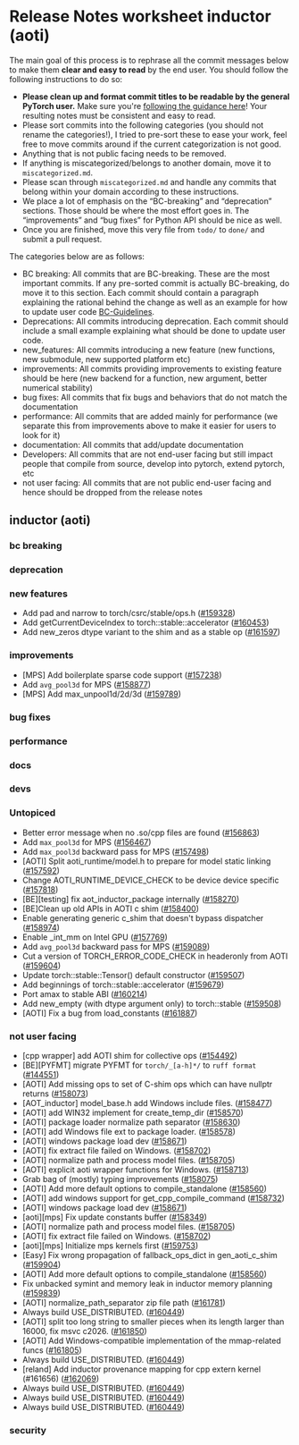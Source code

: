 
# Release Notes worksheet inductor (aoti)

The main goal of this process is to rephrase all the commit messages below to make them **clear and easy to read** by the end user. You should follow the following instructions to do so:

* **Please clean up and format commit titles to be readable by the general PyTorch user.** Make sure you're [following the guidance here](https://docs.google.com/document/d/14OmgGBr1w6gl1VO47GGGdwrIaUNr92DFhQbY_NEk8mQ/edit)! Your resulting notes must be consistent and easy to read.
* Please sort commits into the following categories (you should not rename the categories!), I tried to pre-sort these to ease your work, feel free to move commits around if the current categorization is not good.
* Anything that is not public facing needs to be removed.
* If anything is miscategorized/belongs to another domain, move it to `miscategorized.md`.
* Please scan through `miscategorized.md` and handle any commits that belong within your domain according to these instructions.
* We place a lot of emphasis on the “BC-breaking” and “deprecation” sections. Those should be where the most effort goes in. The “improvements” and “bug fixes” for Python API should be nice as well.
* Once you are finished, move this very file from `todo/` to `done/` and submit a pull request.

The categories below are as follows:

* BC breaking: All commits that are BC-breaking. These are the most important commits. If any pre-sorted commit is actually BC-breaking, do move it to this section. Each commit should contain a paragraph explaining the rational behind the change as well as an example for how to update user code [BC-Guidelines](https://docs.google.com/document/d/14OmgGBr1w6gl1VO47GGGdwrIaUNr92DFhQbY_NEk8mQ/edit#heading=h.a9htwgvvec1m).
* Deprecations: All commits introducing deprecation. Each commit should include a small example explaining what should be done to update user code.
* new_features: All commits introducing a new feature (new functions, new submodule, new supported platform etc)
* improvements: All commits providing improvements to existing feature should be here (new backend for a function, new argument, better numerical stability)
* bug fixes: All commits that fix bugs and behaviors that do not match the documentation
* performance: All commits that are added mainly for performance (we separate this from improvements above to make it easier for users to look for it)
* documentation: All commits that add/update documentation
* Developers: All commits that are not end-user facing but still impact people that compile from source, develop into pytorch, extend pytorch, etc
* not user facing: All commits that are not public end-user facing and hence should be dropped from the release notes

## inductor (aoti)
### bc breaking
### deprecation
### new features
- Add pad and narrow to torch/csrc/stable/ops.h ([#159328](https://github.com/pytorch/pytorch/pull/159328))
- Add getCurrentDeviceIndex to torch::stable::accelerator ([#160453](https://github.com/pytorch/pytorch/pull/160453))
- Add new_zeros dtype variant to the shim and as a stable op ([#161597](https://github.com/pytorch/pytorch/pull/161597))
### improvements
- [MPS] Add boilerplate sparse code support ([#157238](https://github.com/pytorch/pytorch/pull/157238))
- Add `avg_pool3d` for MPS ([#158877](https://github.com/pytorch/pytorch/pull/158877))
- [MPS] Add max_unpool1d/2d/3d ([#159789](https://github.com/pytorch/pytorch/pull/159789))
### bug fixes
### performance
### docs
### devs
### Untopiced
- Better error message when no .so/cpp files are found ([#156863](https://github.com/pytorch/pytorch/pull/156863))
- Add `max_pool3d` for MPS ([#156467](https://github.com/pytorch/pytorch/pull/156467))
- Add `max_pool3d` backward pass for MPS ([#157498](https://github.com/pytorch/pytorch/pull/157498))
- [AOTI] Split aoti_runtime/model.h to prepare for model static linking ([#157592](https://github.com/pytorch/pytorch/pull/157592))
- Change AOTI_RUNTIME_DEVICE_CHECK to be device device specific ([#157818](https://github.com/pytorch/pytorch/pull/157818))
- [BE][testing] fix aot_inductor_package internally ([#158270](https://github.com/pytorch/pytorch/pull/158270))
- [BE]Clean up old APIs in AOTI c shim ([#158400](https://github.com/pytorch/pytorch/pull/158400))
- Enable generating generic c_shim that doesn't bypass dispatcher ([#158974](https://github.com/pytorch/pytorch/pull/158974))
- Enable _int_mm on Intel GPU ([#157769](https://github.com/pytorch/pytorch/pull/157769))
- Add `avg_pool3d` backward pass for MPS ([#159089](https://github.com/pytorch/pytorch/pull/159089))
- Cut a version of TORCH_ERROR_CODE_CHECK in headeronly from AOTI ([#159604](https://github.com/pytorch/pytorch/pull/159604))
- Update torch::stable::Tensor() default constructor ([#159507](https://github.com/pytorch/pytorch/pull/159507))
- Add beginnings of torch::stable::accelerator ([#159679](https://github.com/pytorch/pytorch/pull/159679))
- Port amax to stable ABI ([#160214](https://github.com/pytorch/pytorch/pull/160214))
- Add new_empty (with dtype argument only) to torch::stable ([#159508](https://github.com/pytorch/pytorch/pull/159508))
- [AOTI] Fix a bug from load_constants ([#161887](https://github.com/pytorch/pytorch/pull/161887))
### not user facing
- [cpp wrapper] add AOTI shim for collective ops ([#154492](https://github.com/pytorch/pytorch/pull/154492))
- [BE][PYFMT] migrate PYFMT for `torch/_[a-h]*/` to `ruff format` ([#144551](https://github.com/pytorch/pytorch/pull/144551))
- [AOTI] Add missing ops to set of C-shim ops which can have nullptr returns ([#158073](https://github.com/pytorch/pytorch/pull/158073))
- [AOT_inductor] model_base.h add Windows include files. ([#158477](https://github.com/pytorch/pytorch/pull/158477))
- [AOTI] add WIN32 implement for create_temp_dir ([#158570](https://github.com/pytorch/pytorch/pull/158570))
- [AOTI] package loader normalize path separator ([#158630](https://github.com/pytorch/pytorch/pull/158630))
- [AOTI] add Windows file ext to package loader. ([#158578](https://github.com/pytorch/pytorch/pull/158578))
- [AOTI] windows package load dev ([#158671](https://github.com/pytorch/pytorch/pull/158671))
- [AOTI] fix extract file failed on Windows. ([#158702](https://github.com/pytorch/pytorch/pull/158702))
- [AOTI] normalize path and process model files. ([#158705](https://github.com/pytorch/pytorch/pull/158705))
- [AOTI] explicit aoti wrapper functions for Windows. ([#158713](https://github.com/pytorch/pytorch/pull/158713))
- Grab bag of (mostly) typing improvements ([#158075](https://github.com/pytorch/pytorch/pull/158075))
- [AOTI] Add more default options to compile_standalone ([#158560](https://github.com/pytorch/pytorch/pull/158560))
- [AOTI] add windows support for get_cpp_compile_command ([#158732](https://github.com/pytorch/pytorch/pull/158732))
- [AOTI] windows package load dev ([#158671](https://github.com/pytorch/pytorch/pull/158671))
- [aoti][mps] Fix update constants buffer ([#158349](https://github.com/pytorch/pytorch/pull/158349))
- [AOTI] normalize path and process model files. ([#158705](https://github.com/pytorch/pytorch/pull/158705))
- [AOTI] fix extract file failed on Windows. ([#158702](https://github.com/pytorch/pytorch/pull/158702))
- [aoti][mps] Initialize mps kernels first ([#159753](https://github.com/pytorch/pytorch/pull/159753))
- [Easy] Fix wrong propagation of fallback_ops_dict in gen_aoti_c_shim ([#159904](https://github.com/pytorch/pytorch/pull/159904))
- [AOTI] Add more default options to compile_standalone ([#158560](https://github.com/pytorch/pytorch/pull/158560))
- Fix unbacked symint and memory leak in inductor memory planning ([#159839](https://github.com/pytorch/pytorch/pull/159839))
- [AOTI] normalize_path_separator zip file path ([#161781](https://github.com/pytorch/pytorch/pull/161781))
- Always build USE_DISTRIBUTED. ([#160449](https://github.com/pytorch/pytorch/pull/160449))
- [AOTI] split too long string to smaller pieces when its length larger than 16000, fix msvc c2026. ([#161850](https://github.com/pytorch/pytorch/pull/161850))
- [AOTI] Add Windows-compatible implementation of the mmap-related funcs ([#161805](https://github.com/pytorch/pytorch/pull/161805))
- Always build USE_DISTRIBUTED. ([#160449](https://github.com/pytorch/pytorch/pull/160449))
- [reland] Add inductor provenance mapping for cpp extern kernel (#161656) ([#162069](https://github.com/pytorch/pytorch/pull/162069))
- Always build USE_DISTRIBUTED. ([#160449](https://github.com/pytorch/pytorch/pull/160449))
- Always build USE_DISTRIBUTED. ([#160449](https://github.com/pytorch/pytorch/pull/160449))
- Always build USE_DISTRIBUTED. ([#160449](https://github.com/pytorch/pytorch/pull/160449))
### security
